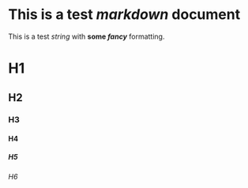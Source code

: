 # This is a test *markdown* document
This is a test *string* with **some *fancy*** formatting.

# H1

## H2

### H3

#### H4

##### H5

###### H6
